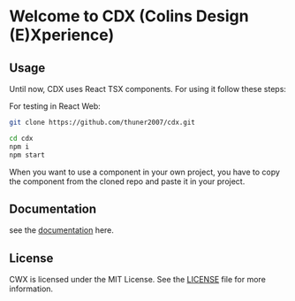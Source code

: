 # Welcome to CDX (Colins Design (E)Xperience)

## Usage
Until now, CDX uses React TSX components. For using it follow these steps:

For testing in React Web:
```sh
git clone https://github.com/thuner2007/cdx.git
```
```sh
cd cdx
npm i
npm start
```

When you want to use a component in your own project, you have to copy the component from the cloned repo and paste it in your project.

## Documentation
see the [documentation](https://www.colinwalker.ch/cwx-cdx) here.

## License
CWX is licensed under the MIT License. See the [LICENSE](https://github.com/thuner2007/cdx/blob/main/LICENSE.md) file for more information.
